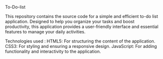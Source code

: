 To-Do-list

This repository contains the source code for a simple and efficient to-do list application. Designed to help you organize your tasks and boost productivity, this application provides a user-friendly interface and essential features to manage your daily activities.

Technologies used : HTML5: For structuring the content of the application. CSS3: For styling and ensuring a responsive design. JavaScript: For adding functionality and interactivity to the application.
